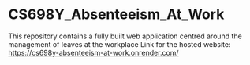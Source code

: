 # CS698Y_Absenteeism_At_Work
This repository contains a fully built web application centred around the management of leaves at the workplace
Link for the hosted website: https://cs698y-absenteeism-at-work.onrender.com/
